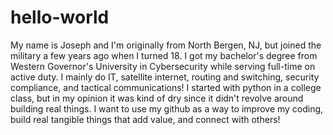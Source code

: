 # hello-world 

My name is Joseph and I'm originally from North Bergen, NJ, but joined the military a few years ago when I turned 18. I got my bachelor's degree from Western Governor's University in Cybersecurity while serving full-time on active duty. I mainly do IT, satellite internet, routing and switching, security compliance, and tactical communications! I started with python in a college class, but in my opinion it was kind of dry since it didn't revolve around building real things. I want to use my github as a way to improve my coding, build real tangible things that add value, and connect with others! 
